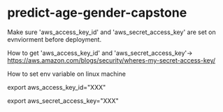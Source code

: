 # predict-age-gender-capstone

Make sure 'aws_access_key_id' and 'aws_secret_access_key' are set on evnviorment before deployment.

How to get 'aws_access_key_id' and 'aws_secret_access_key'-> https://aws.amazon.com/blogs/security/wheres-my-secret-access-key/


How to set env variable on linux machine

 export aws_access_key_id="XXX"
 
 export aws_secret_access_key="XXX"
 
